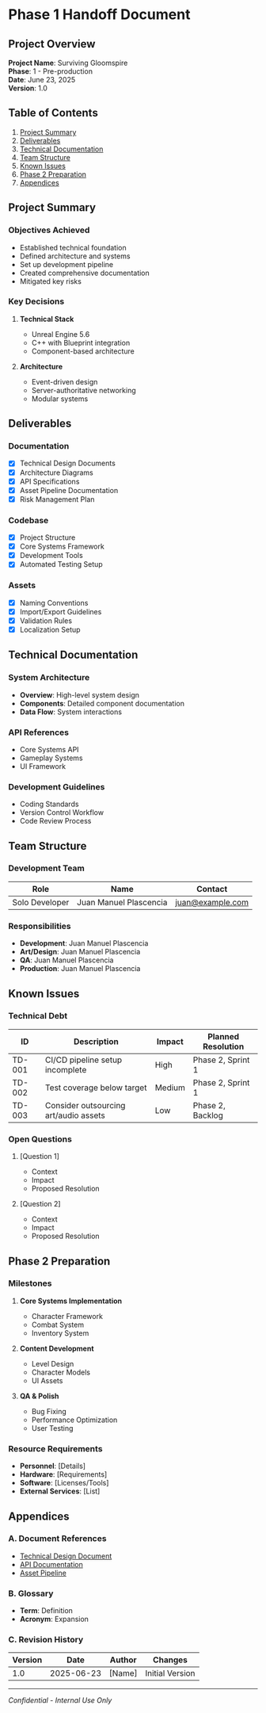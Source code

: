 # Phase 1 Handoff Document

## Project Overview
**Project Name**: Surviving Gloomspire  
**Phase**: 1 - Pre-production  
**Date**: June 23, 2025  
**Version**: 1.0

## Table of Contents
1. [Project Summary](#project-summary)
2. [Deliverables](#deliverables)
3. [Technical Documentation](#technical-documentation)
4. [Team Structure](#team-structure)
5. [Known Issues](#known-issues)
6. [Phase 2 Preparation](#phase-2-preparation)
7. [Appendices](#appendices)

## Project Summary

### Objectives Achieved
- Established technical foundation
- Defined architecture and systems
- Set up development pipeline
- Created comprehensive documentation
- Mitigated key risks

### Key Decisions
1. **Technical Stack**
   - Unreal Engine 5.6
   - C++ with Blueprint integration
   - Component-based architecture

2. **Architecture**
   - Event-driven design
   - Server-authoritative networking
   - Modular systems

## Deliverables

### Documentation
- [x] Technical Design Documents
- [x] Architecture Diagrams
- [x] API Specifications
- [x] Asset Pipeline Documentation
- [x] Risk Management Plan

### Codebase
- [x] Project Structure
- [x] Core Systems Framework
- [x] Development Tools
- [x] Automated Testing Setup

### Assets
- [x] Naming Conventions
- [x] Import/Export Guidelines
- [x] Validation Rules
- [x] Localization Setup

## Technical Documentation

### System Architecture
- **Overview**: High-level system design
- **Components**: Detailed component documentation
- **Data Flow**: System interactions

### API References
- Core Systems API
- Gameplay Systems
- UI Framework

### Development Guidelines
- Coding Standards
- Version Control Workflow
- Code Review Process

## Team Structure

### Development Team
| Role           | Name | Contact |
|----------------|------|---------|
| Solo Developer | Juan Manuel Plascencia | juan@example.com |

### Responsibilities
- **Development**: Juan Manuel Plascencia
- **Art/Design**: Juan Manuel Plascencia
- **QA**: Juan Manuel Plascencia
- **Production**: Juan Manuel Plascencia

## Known Issues

### Technical Debt
| ID | Description | Impact | Planned Resolution |
|----|-------------|--------|-------------------|
| TD-001 | CI/CD pipeline setup incomplete | High | Phase 2, Sprint 1 |
| TD-002 | Test coverage below target | Medium | Phase 2, Sprint 1 |
| TD-003 | Consider outsourcing art/audio assets | Low | Phase 2, Backlog |

### Open Questions
1. [Question 1]
   - Context
   - Impact
   - Proposed Resolution

2. [Question 2]
   - Context
   - Impact
   - Proposed Resolution

## Phase 2 Preparation

### Milestones
1. **Core Systems Implementation**
   - Character Framework
   - Combat System
   - Inventory System

2. **Content Development**
   - Level Design
   - Character Models
   - UI Assets

3. **QA & Polish**
   - Bug Fixing
   - Performance Optimization
   - User Testing

### Resource Requirements
- **Personnel**: [Details]
- **Hardware**: [Requirements]
- **Software**: [Licenses/Tools]
- **External Services**: [List]

## Appendices

### A. Document References
- [Technical Design Document](../03_architecture/)
- [API Documentation](../04_apis/)
- [Asset Pipeline](../06_asset_pipeline/)

### B. Glossary
- **Term**: Definition
- **Acronym**: Expansion

### C. Revision History
| Version | Date | Author | Changes |
|---------|------|--------|---------|
| 1.0 | 2025-06-23 | [Name] | Initial Version |

---
*Confidential - Internal Use Only*
